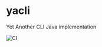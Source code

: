 # yacli
Yet Another CLI Java implementation

![CI](https://github.com/kry127/yacli/workflows/CI/badge.svg)
